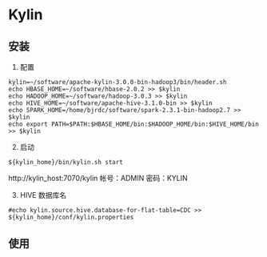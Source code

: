 Kylin
===

## 安装

1. 配置

```
kylin=~/software/apache-kylin-3.0.0-bin-hadoop3/bin/header.sh
echo HBASE_HOME=~/software/hbase-2.0.2 >> $kylin
echo HADOOP_HOME=~/software/hadoop-3.0.3 >> $kylin
echo HIVE_HOME=~/software/apache-hive-3.1.0-bin >> $kylin
echo SPARK_HOME=/home/bjrdc/software/spark-2.3.1-bin-hadoop2.7 >> $kylin
echo export PATH=$PATH:$HBASE_HOME/bin:$HADOOP_HOME/bin:$HIVE_HOME/bin >> $kylin
```
2. 启动

```
${kylin_home}/bin/kylin.sh start
```
http://kylin_host:7070/kylin
帐号：ADMIN	密码：KYLIN

3. HIVE 数据库名

```
#echo kylin.source.hive.database-for-flat-table=CDC >> 	${kylin_home}/conf/kylin.properties
```
## 使用
